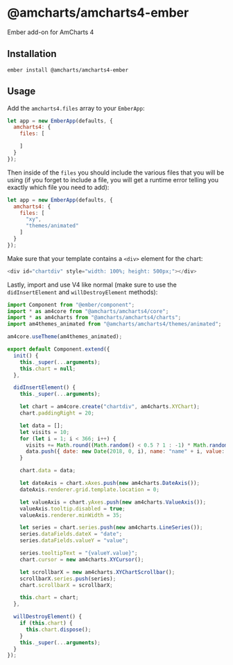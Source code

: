@amcharts/amcharts4-ember
==============================================================================

Ember add-on for AmCharts 4

Installation
------------------------------------------------------------------------------

```
ember install @amcharts/amcharts4-ember
```


Usage
------------------------------------------------------------------------------

Add the `amcharts4.files` array to your `EmberApp`:

```js
let app = new EmberApp(defaults, {
  amcharts4: {
    files: [

    ]
  }
});
```

Then inside of the `files` you should include the various files that you will be using (if you forget to include a file, you will get a runtime error telling you exactly which file you need to add):

```js
let app = new EmberApp(defaults, {
  amcharts4: {
    files: [
      "xy",
      "themes/animated"
    ]
  }
});
```

Make sure that your template contains a `<div>` element for the chart:

```js
<div id="chartdiv" style="width: 100%; height: 500px;"></div>
```

Lastly, import and use V4 like normal (make sure to use the `didInsertElement` and `willDestroyElement` methods):

```js
import Component from "@ember/component";
import * as am4core from "@amcharts/amcharts4/core";
import * as am4charts from "@amcharts/amcharts4/charts";
import am4themes_animated from "@amcharts/amcharts4/themes/animated";

am4core.useTheme(am4themes_animated);

export default Component.extend({
  init() {
    this._super(...arguments);
    this.chart = null;
  },

  didInsertElement() {
    this._super(...arguments);

    let chart = am4core.create("chartdiv", am4charts.XYChart);
    chart.paddingRight = 20;

    let data = [];
    let visits = 10;
    for (let i = 1; i < 366; i++) {
      visits += Math.round((Math.random() < 0.5 ? 1 : -1) * Math.random() * 10);
      data.push({ date: new Date(2018, 0, i), name: "name" + i, value: visits });
    }

    chart.data = data;

    let dateAxis = chart.xAxes.push(new am4charts.DateAxis());
    dateAxis.renderer.grid.template.location = 0;

    let valueAxis = chart.yAxes.push(new am4charts.ValueAxis());
    valueAxis.tooltip.disabled = true;
    valueAxis.renderer.minWidth = 35;

    let series = chart.series.push(new am4charts.LineSeries());
    series.dataFields.dateX = "date";
    series.dataFields.valueY = "value";

    series.tooltipText = "{valueY.value}";
    chart.cursor = new am4charts.XYCursor();

    let scrollbarX = new am4charts.XYChartScrollbar();
    scrollbarX.series.push(series);
    chart.scrollbarX = scrollbarX;

    this.chart = chart;
  },

  willDestroyElement() {
    if (this.chart) {
      this.chart.dispose();
    }
    this._super(...arguments);
  }
});
```
